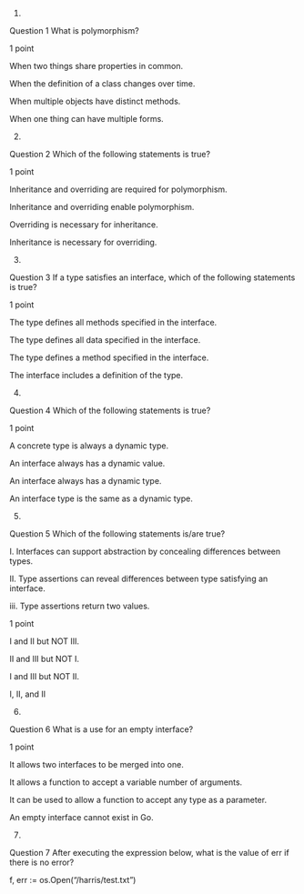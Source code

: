 1.
Question 1
What is polymorphism?

1 point

When two things share properties in common.


When the definition of a class changes over time.


When multiple objects have distinct methods.


When one thing can have multiple forms.

2.
Question 2
Which of the following statements is true?

1 point

Inheritance and overriding are required for polymorphism.


Inheritance and overriding enable polymorphism.


Overriding is necessary for inheritance.


Inheritance is necessary for overriding.

3.
Question 3
If a type satisfies an interface, which of the following statements is true?

1 point

The type defines all methods specified in the interface.


The type defines all data specified in the interface.


The type defines a method specified in the interface.


The interface includes a definition of the type.

4.
Question 4
Which of the following statements is true?

1 point

A concrete type is always a dynamic type.


An interface always has a dynamic value.


An interface always has a dynamic type.


An interface type is the same as a dynamic type.

5.
Question 5
Which of the following statements is/are true?

I. Interfaces can support abstraction by concealing differences between types.

II. Type assertions can reveal differences between type satisfying an interface.

iii. Type assertions return two values.

1 point

I and II but NOT III.


II and III but NOT I.


I and III but NOT II.


I, II, and II

6.
Question 6
What is a use for an empty interface?

1 point

It allows two interfaces to be merged into one.


It allows a function to accept a variable number of arguments.


It can be used to allow a function to accept any type as a parameter.


An empty interface cannot exist in Go.

7.
Question 7
After executing the expression below, what is the value of err if there is no error?

f, err := os.Open(“/harris/test.txt”)

